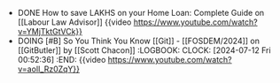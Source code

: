 - DONE How to save LAKHS on your Home Loan: Complete Guide on [[Labour Law Advisor]]
  {{video https://www.youtube.com/watch?v=YMjTktGtVCk}}
- DOING [#B] So You Think You Know [[Git]] - [[FOSDEM/2024]] on [[GitButler]] by [[Scott Chacon]]
  :LOGBOOK:
  CLOCK: [2024-07-12 Fri 00:52:36]
  :END:
  {{video https://www.youtube.com/watch?v=aolI_Rz0ZqY}}